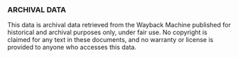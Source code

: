 ### ARCHIVAL DATA 

This data is archival data retrieved from the Wayback Machine published for historical and archival purposes only, under fair use. No copyright is claimed for any text in these documents, and no warranty or license is provided to anyone who accesses this data.